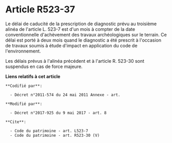 # Article R523-37

Le délai de caducité de la prescription de diagnostic prévu au troisième alinéa de l'article L. 523-7 est d'un mois à compter
de la date conventionnelle d'achèvement des travaux archéologiques sur le terrain. Ce délai est porté à deux mois quand le
diagnostic a été prescrit à l'occasion de travaux soumis à étude d'impact en application du code de l'environnement.

Les délais prévus à l'alinéa précédent et à l'article R. 523-30 sont suspendus en cas de force majeure.

**Liens relatifs à cet article**

	**Codifié par**:

	  - Décret n°2011-574 du 24 mai 2011 Annexe - art.

	**Modifié par**:

	  - Décret n°2017-925 du 9 mai 2017 - art. 8

	**Cite**:

	  - Code du patrimoine - art. L523-7
	  - Code du patrimoine - art. R523-30 (V)
